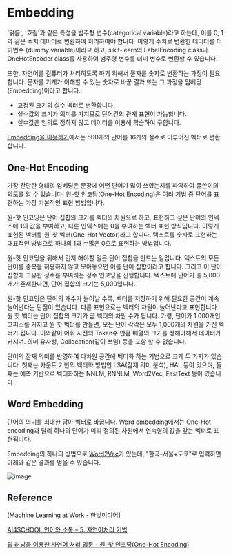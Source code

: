 # Embedding

'맑음', '흐림'과 같은 특성을 범주형 변수(categorical variable)라고 하는데, 이를 0, 1과 같은 수치 데이터로 변환하여 처리하여야 합니다. 이렇게 수치로 변환한 데이터를 더미변수 (dummy variable)이라고 하고, sikit-learn의 LabelEncoding class나 OneHotEncoder class를 사용하여 범주형 변수를 더미 변수로 변환할 수 있습니다. 

또한, 자연어를 컴퓨터가 처리하도록 하기 위해서 문자를 숫자로 변환하는 과정이 필요합니다. 문자를 기계가 이해할 수 있는 숫자로 바꾼 결과 또는 그 과정을 임베딩(Embedding)이라고 합니다. 

- 고정된 크기의 실수 벡터로 변환합니다.
- 실수값의 크기가 의미를 가지므로 단어간의 관계 표현이 가능합니다.
- 실수값은 임의로 정하지 않고 데이터를 이용해 학습하여 구합니다. 

[Embedding을 이용하기](https://github.com/kyopark2014/ML-Algorithms/blob/main/rnn-simple.md#embedding%EC%9D%84-%EC%9D%B4%EC%9A%A9%ED%95%98%EA%B8%B0)에서는 500개의 단어를 16개의 실수로 이루어진 벡터로 변환합니다. 

## One-Hot Encoding

가장 간단한 형태의 임베딩은 문장에 어떤 단어가 많이 쓰였는지를 파악하여 글쓴이의 의도를 알 수 있습니다. 원-핫 인코딩(One-Hot Encoding)은 여러 기법 중 단어를 표현하는 가장 기본적인 표현 방법입니다.

원-핫 인코딩은 단어 집합의 크기를 벡터의 차원으로 하고, 표현하고 싶은 단어의 인덱스에 1의 값을 부여하고, 다른 인덱스에는 0을 부여하는 벡터 표현 방식입니다. 이렇게 표현된 벡터를 원-핫 벡터(One-Hot Vector)라고 합니다. 텍스트를 숫자로 표현하는 대표적인 방법으로 하나의 1과 수많은 0으로 표현하는 방법입니다. 

원-핫 인코딩을 위해서 먼저 해야할 일은 단어 집합을 만드는 일입니다. 텍스트의 모든 단어를 중복을 허용하지 않고 모아놓으면 이를 단어 집합이라고 합니다. 그리고 이 단어 집합에 고유한 정수를 부여하는 정수 인코딩을 진행합니다. 텍스트에 단어가 총 5,000개가 존재한다면, 단어 집합의 크기는 5,000입니다.

원-핫 인코딩은 단어의 개수가 늘어날 수록, 벡터를 저장하기 위해 필요한 공간이 계속 늘어난다는 단점이 있습니다. 다른 표현으로는 벡터의 차원이 늘어난다고 표현합니다. 원 핫 벡터는 단어 집합의 크기가 곧 벡터의 차원 수가 됩니다. 가령, 단어가 1,000개인 코퍼스를 가지고 원 핫 벡터를 만들면, 모든 단어 각각은 모두 1,000개의 차원을 가진 벡터가 됩니다. 이와같이 어휘 사전의 Token수 만큼 배열의 크기를 정해야해서 데이터가 커지며. 의미 유사성, Collocation(같이 쓰임) 등을 포함 할 수 없습니다. 

단어의 잠재 의미를 반영하여 다차원 공간에 벡터화 하는 기법으로 크게 두 가지가 있습니다. 첫째는 카운트 기반의 벡터화 방법인 LSA(잠재 의미 분석), HAL 등이 있으며, 둘째는 예측 기반으로 벡터화하는 NNLM, RNNLM, Word2Vec, FastText 등이 있습니다.



## Word Embedding

단어의 의미를 최대한 담아 벡터로 바꿉니다. Word embedding에서는 One-Hot encoding과 달리 하나의 단어가 미리 정의된 차원에서 연속형의 값을 갖는 벡터로 표현됩니다. 

Embedding의 하나의 방법으로 [Word2Vec](https://word2vec.kr/search/)가 있는데, "한국-서울+도쿄"로 입력하면 아래와 같은 결과를 얻을 수 있습니다. 

![image](https://user-images.githubusercontent.com/52392004/188033702-4562c422-0653-466c-8929-7a6a684d3252.png)


## Reference 

[Machine Learning at Work - 한빛미디어]

[AI4SCHOOL 언어와 소통 – 5. 자연어처리 기법](http://ai4school.org/?page_id=2407)

[딥 러닝을 이용한 자연어 처리 입문 - 원-핫 인코딩(One-Hot Encoding)](https://wikidocs.net/22647)
